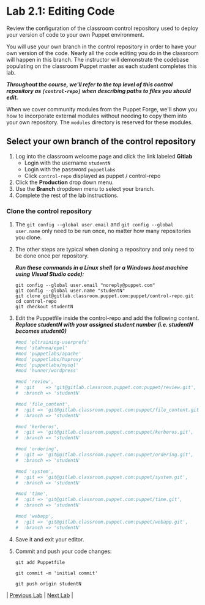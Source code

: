 # Lab 2.1: Editing Code

Review the configuration of the classroom control repository used to deploy your version of code to
your own Puppet environment.

You will use your own branch in the control repository in order to have your
own version of the code. Nearly all the code editing you do in the classroom
will happen in this branch. The instructor will demonstrate the codebase
populating on the classroom Puppet master as each student completes this lab.

**_Throughout the course, we'll refer to the top level of this control
repository as `[control-repo]` when describing paths to files you should edit._**

When we cover community modules from the Puppet Forge, we'll show you how to
incorporate external modules without needing to copy them into your own
repository. The `modules` directory is reserved for these modules.

## Select your own branch of the control repository

1. Log into the classroom welcome page and click the link labeled __Gitlab__
    * Login with the username `studentN`
    * Login with the password `puppetlabs`
    * Click `control-repo` displayed as puppet / control-repo
1. Click the **Production** drop down menu.
1. Use the **Branch** dropdown menu to select your branch.
1. Complete the rest of the lab instructions.

### Clone the control repository

1. The `git config --global user.email` and `git config --global user.name` only need to be run once, no matter how many repositories you clone.
1. The other steps are typical when cloning a repository and only need to be done once per repository.

    **_Run these commands in a Linux shell (or a Windows host machine using Visual Studio code):_**

    ```plaintext
    git config --global user.email "noreply@puppet.com"
    git config --global user.name "studentN"
    git clone git@gitlab.classroom.puppet.com:puppet/control-repo.git
    cd control-repo
    git checkout studentN
    ```

1. Edit the Puppetfile inside the control-repo and add the following content.
    **_Replace studentN with your assigned student number (i.e. studentN becomes student0)_**

    ```ruby
    #mod 'pltraining-userprefs'
    #mod 'stahnma/epel'
    #mod 'puppetlabs/apache'
    #mod 'puppetlabs/haproxy'
    #mod 'puppetlabs/mysql'
    #mod 'hunner/wordpress'

    #mod 'review',
    #  :git    => 'git@gitlab.classroom.puppet.com:puppet/review.git',
    #  :branch => 'studentN'

    #mod 'file_content',
    #  :git => 'git@gitlab.classroom.puppet.com:puppet/file_content.git',
    #  :branch => 'studentN'

    #mod 'kerberos',
    #  :git => 'git@gitlab.classroom.puppet.com:puppet/kerberos.git',
    #  :branch => 'studentN'

    #mod 'ordering',
    #  :git => 'git@gitlab.classroom.puppet.com:puppet/ordering.git',
    #  :branch => 'studentN'

    #mod 'system',
    #  :git => 'git@gitlab.classroom.puppet.com:puppet/system.git',
    #  :branch => 'studentN'

    #mod 'time',
    #  :git => 'git@gitlab.classroom.puppet.com:puppet/time.git',
    #  :branch => 'studentN'

    #mod 'webapp',
    #  :git => 'git@gitlab.classroom.puppet.com:puppet/webapp.git',
    #  :branch => 'studentN'
    ```

1. Save it and exit your editor.
1. Commit and push your code changes:

    ```git add Puppetfile```

    ```git commit -m 'initial commit'```

    ```git push origin studentN```

|  [Previous Lab](../lab-01.1-Login-welcome-page)  |  [Next Lab](../lab-03.1-Explore-classification)  |
